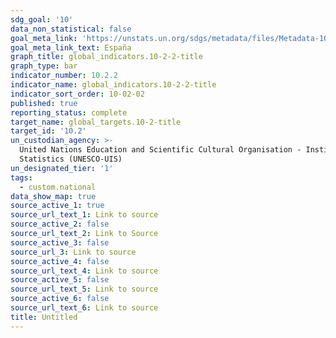 ```yaml
---
sdg_goal: '10'
data_non_statistical: false
goal_meta_link: 'https://unstats.un.org/sdgs/metadata/files/Metadata-10-02-02.pdf '
goal_meta_link_text: España
graph_title: global_indicators.10-2-2-title
graph_type: bar
indicator_number: 10.2.2
indicator_name: global_indicators.10-2-2-title
indicator_sort_order: 10-02-02
published: true
reporting_status: complete
target_name: global_targets.10-2-title
target_id: '10.2'
un_custodian_agency: >-
  United Nations Education and Scientific Cultural Organisation - Institute of
  Statistics (UNESCO-UIS)
un_designated_tier: '1'
tags:
  - custom.national
data_show_map: true
source_active_1: true
source_url_text_1: Link to source
source_active_2: false
source_url_text_2: Link to Source
source_active_3: false
source_url_3: Link to source
source_active_4: false
source_url_text_4: Link to source
source_active_5: false
source_url_text_5: Link to source
source_active_6: false
source_url_text_6: Link to source
title: Untitled
---
```


